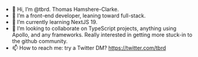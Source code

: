 - 👋 Hi, I’m @tbrd. Thomas Hamshere-Clarke. 
- 👀 I’m a front-end developer, leaning toward full-stack.
- 🌱 I’m currently learning NextJS 19. 
- 💞️ I’m looking to collaborate on TypeScript projects, anything using Apollo, and any frameworks. Really interested in getting more stuck-in to the github community. 
- 📫 How to reach me: try a Twitter DM? https://twitter.com/tbrd

<!---
tbrd/tbrd is a ✨ special ✨ repository because its `README.md` (this file) appears on your GitHub profile.
You can click the Preview link to take a look at your changes.
--->
